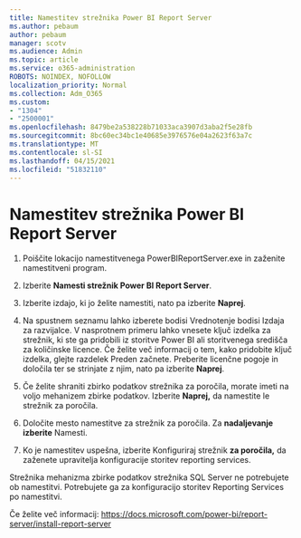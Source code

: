 ```yaml
---
title: Namestitev strežnika Power BI Report Server
ms.author: pebaum
author: pebaum
manager: scotv
ms.audience: Admin
ms.topic: article
ms.service: o365-administration
ROBOTS: NOINDEX, NOFOLLOW
localization_priority: Normal
ms.collection: Adm_O365
ms.custom:
- "1304"
- "2500001"
ms.openlocfilehash: 8479be2a538228b71033aca3907d3aba2f5e28fb
ms.sourcegitcommit: 8bc60ec34bc1e40685e3976576e04a2623f63a7c
ms.translationtype: MT
ms.contentlocale: sl-SI
ms.lasthandoff: 04/15/2021
ms.locfileid: "51832110"
---
```

# <a name="install-power-bi-report-server"></a>Namestitev strežnika Power BI Report Server

1. Poiščite lokacijo namestitvenega PowerBIReportServer.exe in zaženite namestitveni program.

2. Izberite **Namesti strežnik Power BI Report Server**.

3. Izberite izdajo, ki jo želite namestiti, nato pa izberite **Naprej**.

4. Na spustnem seznamu lahko izberete bodisi Vrednotenje bodisi Izdaja za razvijalce.  V nasprotnem primeru lahko vnesete ključ izdelka za strežnik, ki ste ga pridobili iz storitve Power BI ali storitvenega središča za količinske licence. Če želite več informacij o tem, kako pridobite ključ izdelka, glejte razdelek Preden začnete. Preberite licenčne pogoje in določila ter se strinjate z njim, nato pa izberite **Naprej**.

5. Če želite shraniti zbirko podatkov strežnika za poročila, morate imeti na voljo mehanizem zbirke podatkov. Izberite **Naprej,** da namestite le strežnik za poročila.

6. Določite mesto namestitve za strežnik za poročila. Za **nadaljevanje izberite** Namesti.

7. Ko je namestitev uspešna, izberite Konfiguriraj strežnik **za poročila,** da zaženete upravitelja konfiguracije storitev reporting services.

Strežnika mehanizma zbirke podatkov strežnika SQL Server ne potrebujete ob namestitvi. Potrebujete ga za konfiguracijo storitev Reporting Services po namestitvi.

Če želite več informacij: https://docs.microsoft.com/power-bi/report-server/install-report-server
